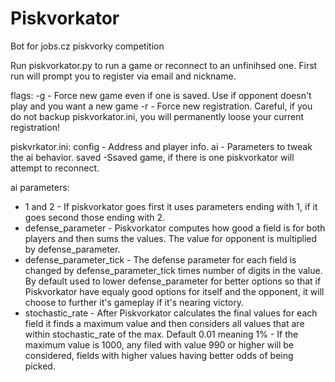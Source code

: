 # Piskvorkator
 Bot for jobs.cz piskvorky competition

 Run piskvorkator.py to run a game or reconnect to an unfinihsed one.
 First run will prompt you to register via email and nickname.

 flags:
 -g - Force new game even if one is saved. Use if opponent doesn't play and you want a new game
 -r - Force new registration. Careful, if you do not backup piskvorkator.ini, you will permanently loose your current registration!

 piskvrkator.ini:
 config - Address and player info.
 ai - Parameters to tweak the ai behavior.
 saved -Ssaved game, if there is one piskvorkator will attempt to reconnect.

 ai parameters:
 - 1 and 2 - If piskvorkator goes first it uses parameters ending with 1, if it goes second those ending with 2.
 - defense_parameter - Piskvorkator computes how good a field is for both players and then sums the values. The value for opponent is multiplied by defense_parameter.
 - defense_parameter_tick - The defense parameter for each field is changed by defense_parameter_tick times number of digits in the value.
   By default used to lower defense_parameter for better options so that if Piskvorkator have equaly good options for itself and the opponent, it will choose to further it's gameplay if it's nearing victory.
 - stochastic_rate - After Piskvorkator calculates the final values for each field it finds a maximum value and then considers all values that are within stochastic_rate of the max.
   Default 0.01 meaning 1% - If the maximum value is 1000, any filed with value 990 or higher will be considered, fields with higher values having better odds of being picked.
